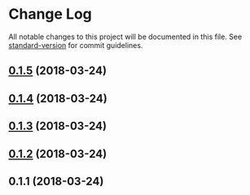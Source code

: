 # Change Log

All notable changes to this project will be documented in this file. See [standard-version](https://github.com/conventional-changelog/standard-version) for commit guidelines.

<a name="0.1.5"></a>
## [0.1.5](https://github.com/funkizer/ng-file-manager-express/compare/v0.1.4...v0.1.5) (2018-03-24)



<a name="0.1.4"></a>
## [0.1.4](https://github.com/funkizer/ng-file-manager-express/compare/v0.1.3...v0.1.4) (2018-03-24)



<a name="0.1.3"></a>
## [0.1.3](https://github.com/funkizer/ng-file-manager-express/compare/v0.1.2...v0.1.3) (2018-03-24)



<a name="0.1.2"></a>
## [0.1.2](https://github.com/funkizer/ng-file-manager-express/compare/v0.1.1...v0.1.2) (2018-03-24)



<a name="0.1.1"></a>
## 0.1.1 (2018-03-24)

